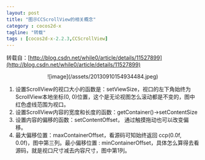 ```yaml
---
layout: post
title: "图示CCScrollView的相关概念"
category : cocos2d-x
tagline: "转载"
tags : [cocos2d-x-2.2.3,CCScrollView]
---
```

转载自：[http://blog.csdn.net/while0/article/details/11527899](http://blog.csdn.net/while0/article/details/11527899) 		
<div align="center">
![image](/assets/20130910154934484.jpeg)
</div> 

1.	设置ScrollView的视口大小的函数是：setViewSize，视口的左下角始终为ScrollView本地坐标(0, 0)位置，这个是无论视图怎么滚动都是不变的，图中红色虚线范围为视口。  
2.	设置ScrollView内容的宽度和长度的函数：getContainer()->setContentSize  
3.	设置内容的偏移的函数：setContentOffset， 通过触摸拖动也可以改变偏移。
4.	最大偏移位置：maxContainerOffset，看源码可知始终返回 ccp(0.0f, 0.0f)，图中第三列。最小偏移位置 : minContainerOffset，具体怎么算得去看源码，就是视口尺寸减去内容尺寸，图中第1列。    